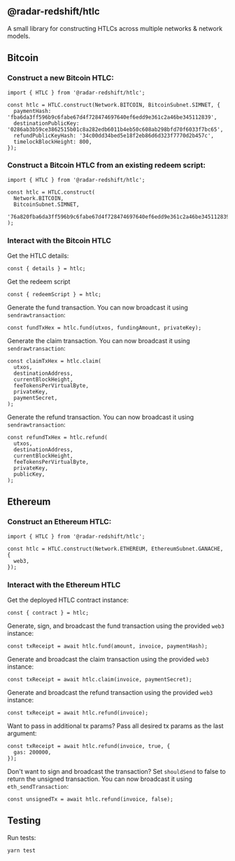 ## @radar-redshift/htlc

A small library for constructing HTLCs across multiple networks & network models.

## Bitcoin

### Construct a new Bitcoin HTLC:

```
import { HTLC } from '@radar-redshift/htlc';

const htlc = HTLC.construct(Network.BITCOIN, BitcoinSubnet.SIMNET, {
  paymentHash: 'fba6da3ff596b9c6fabe67d4f728474697640ef6edd9e361c2a46be345112839',
  destinationPublicKey: '0286ab3b59ce3862515b01c8a282edb6011b4eb50c608ab298bfd70f6033f7bc65',
  refundPublicKeyHash: '34c00dd34bed5e18f2eb86d6d323f7770d2b457c',
  timelockBlockHeight: 800,
});
```

### Construct a Bitcoin HTLC from an existing redeem script:

```
import { HTLC } from '@radar-redshift/htlc';

const htlc = HTLC.construct(
  Network.BITCOIN,
  BitcoinSubnet.SIMNET,
  '76a820fba6da3ff596b9c6fabe67d4f728474697640ef6edd9e361c2a46be345112839876375210286ab3b59ce3862515b01c8a282edb6011b4eb50c608ab298bfd70f6033f7bc6567022003b17576a91434c00dd34bed5e18f2eb86d6d323f7770d2b457c8868ac',
);
```

### Interact with the Bitcoin HTLC

Get the HTLC details:
```
const { details } = htlc;
```

Get the redeem script
```
const { redeemScript } = htlc;
```

Generate the fund transaction. You can now broadcast it using `sendrawtransaction`:
```
const fundTxHex = htlc.fund(utxos, fundingAmount, privateKey);
```

Generate the claim transaction. You can now broadcast it using `sendrawtransaction`:
```
const claimTxHex = htlc.claim(
  utxos,
  destinationAddress,
  currentBlockHeight,
  feeTokensPerVirtualByte,
  privateKey,
  paymentSecret,
);
```

Generate the refund transaction. You can now broadcast it using `sendrawtransaction`:
```
const refundTxHex = htlc.refund(
  utxos,
  destinationAddress,
  currentBlockHeight,
  feeTokensPerVirtualByte,
  privateKey,
  publicKey,
);
```

## Ethereum

### Construct an Ethereum HTLC:

```
import { HTLC } from '@radar-redshift/htlc';

const htlc = HTLC.construct(Network.ETHEREUM, EthereumSubnet.GANACHE, {
  web3,
});
```

### Interact with the Ethereum HTLC

Get the deployed HTLC contract instance:
```
const { contract } = htlc;
```

Generate, sign, and broadcast the fund transaction using the provided `web3` instance:
```
const txReceipt = await htlc.fund(amount, invoice, paymentHash);
```

Generate and broadcast the claim transaction using the provided `web3` instance:
```
const txReceipt = await htlc.claim(invoice, paymentSecret);
```

Generate and broadcast the refund transaction using the provided `web3` instance:
```
const txReceipt = await htlc.refund(invoice);
```

Want to pass in additional tx params? Pass all desired tx params as the last argument:
```
const txReceipt = await htlc.refund(invoice, true, {
  gas: 200000,
});
```

Don't want to sign and broadcast the transaction? Set `shouldSend` to false to return the unsigned transaction. You can now broadcast it using `eth_sendTransaction`:
```
const unsignedTx = await htlc.refund(invoice, false);
```

## Testing

Run tests:
```
yarn test
```
